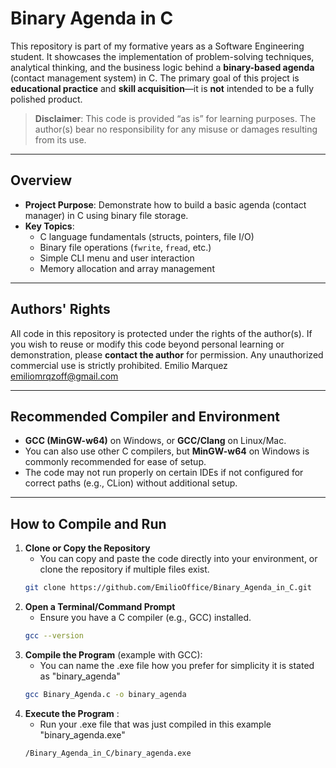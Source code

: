 # Binary Agenda in C

This repository is part of my formative years as a Software Engineering student. It showcases the implementation of problem-solving techniques, analytical thinking, and the business logic behind a **binary-based agenda** (contact management system) in C. The primary goal of this project is **educational practice** and **skill acquisition**—it is **not** intended to be a fully polished product.

> **Disclaimer**: This code is provided “as is” for learning purposes. The author(s) bear no responsibility for any misuse or damages resulting from its use.

---

## Overview

- **Project Purpose**: Demonstrate how to build a basic agenda (contact manager) in C using binary file storage.  
- **Key Topics**:  
  - C language fundamentals (structs, pointers, file I/O)  
  - Binary file operations (`fwrite`, `fread`, etc.)  
  - Simple CLI menu and user interaction  
  - Memory allocation and array management

---

## Authors' Rights

All code in this repository is protected under the rights of the author(s). If you wish to reuse or modify this code beyond personal learning or demonstration, please **contact the author** for permission. Any unauthorized commercial use is strictly prohibited. Emilio Marquez <emiliomrqzoff@gmail.com>

---

## Recommended Compiler and Environment

- **GCC (MinGW-w64)** on Windows, or **GCC/Clang** on Linux/Mac.  
- You can also use other C compilers, but **MinGW-w64** on Windows is commonly recommended for ease of setup.  
- The code may not run properly on certain IDEs if not configured for correct paths (e.g., CLion) without additional setup.

---

## How to Compile and Run

1. **Clone or Copy the Repository**  
   - You can copy and paste the code directly into your environment, or clone the repository if multiple files exist.
    ```bash
    git clone https://github.com/EmilioOffice/Binary_Agenda_in_C.git

2. **Open a Terminal/Command Prompt**  
   - Ensure you have a C compiler (e.g., GCC) installed.
   ```bash
   gcc --version

3. **Compile the Program** (example with GCC):
   - You can name the .exe file how you prefer for simplicity it is stated as "binary_agenda"
   ```bash
   gcc Binary_Agenda.c -o binary_agenda

4. **Execute the Program** :
   - Run your .exe file that was just compiled in this example "binary_agenda.exe"
   ```bash
   /Binary_Agenda_in_C/binary_agenda.exe
